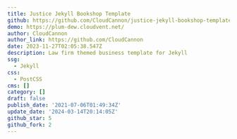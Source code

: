 ```yaml
---
title: Justice Jekyll Bookshop Template
github: https://github.com/CloudCannon/justice-jekyll-bookshop-template
demo: https://plum-dew.cloudvent.net/
author: CloudCannon
author_link: https://github.com/CloudCannon
date: 2023-11-27T02:05:38.547Z
description: Law firm themed business template for Jekyll
ssg:
  - Jekyll
css:
  - PostCSS
cms: []
category: []
draft: false
publish_date: '2021-07-06T01:49:34Z'
update_date: '2024-03-14T20:14:05Z'
github_star: 5
github_fork: 2
---
```

